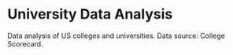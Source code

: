 # University Data Analysis

Data analysis of US colleges and universities.
Data source: College Scorecard.